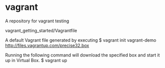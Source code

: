 vagrant
=======

A repository for vagrant testing


vagrant_getting_started/Vagrantfile

A default Vagrant file generated by executing 
$ vagrant init vagrant-demo http://files.vagrantup.com/precise32.box

Running the following command will download the specified box and start it up in Virtual Box.
$ vagrant up